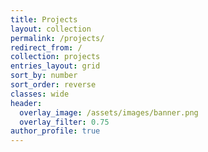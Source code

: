 ```yaml
---
title: Projects
layout: collection
permalink: /projects/
redirect_from: / 
collection: projects
entries_layout: grid
sort_by: number
sort_order: reverse
classes: wide
header:
  overlay_image: /assets/images/banner.png
  overlay_filter: 0.75
author_profile: true
---
```

